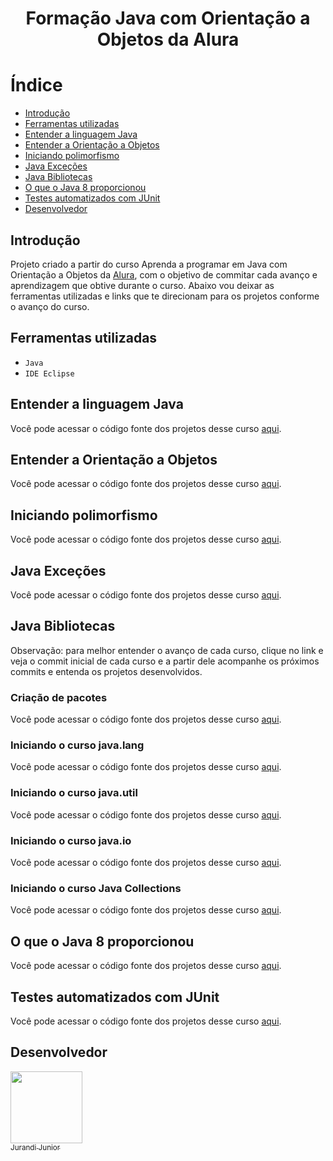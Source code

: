 <h1 align="center"> Formação Java com Orientação a Objetos da Alura</h1>

# Índice 

* [Introdução](#Introdução)
* [Ferramentas utilizadas](#Ferramentas-utilizadas)
* [Entender a linguagem Java](#Entender-a-linguagem-Java)
* [Entender a Orientação a Objetos](#Entender-a-Orientação-a-Objetos)
* [Iniciando polimorfismo](#Iniciando-polimorfismo)
* [Java Exceções](#Java-Exceções)
* [Java Bibliotecas](#Java-Bibliotecas)
* [O que o Java 8 proporcionou](#O-que-o-Java-8-proporcionou)
* [Testes automatizados com JUnit](#Testes-automatizados-com-JUnit)
* [Desenvolvedor](#Desenvolvedor)

<h2>Introdução</h2>

Projeto criado a partir do curso Aprenda a programar em Java com Orientação a Objetos da [Alura](https://cursos.alura.com.br/formacao-java), com o objetivo de commitar 
cada avanço e aprendizagem que obtive durante o curso. Abaixo vou deixar as ferramentas utilizadas e links que te direcionam para os projetos conforme o avanço do curso.

<h2>Ferramentas utilizadas</h2>

- ``Java``
- ``IDE Eclipse``

<h2>Entender a linguagem Java</h2>

Você pode acessar o código fonte dos projetos desse curso [aqui](https://github.com/jurandi1/curso-java-alura/tree/main/sintaxe_variaveis_e_fluxo/src/sintaxe_variaveis_e_fluxo).

<h2>Entender a Orientação a Objetos</h2>

Você pode acessar o código fonte dos projetos desse curso [aqui](https://github.com/jurandi1/curso-java-alura/tree/main/bytebank/src).

<h2>Iniciando polimorfismo</h2>

Você pode acessar o código fonte dos projetos desse curso [aqui](https://github.com/jurandi1/curso-java-alura/tree/main/bytebank_herdado_curso_polimorfismo/src/bytebank_herdado_curso_polimorfismo).

<h2>Java Exceções</h2>

Você pode acessar o código fonte dos projetos desse curso [aqui](https://github.com/jurandi1/curso-java-alura/tree/main/java-pilha/src).

<h2>Java Bibliotecas</h2>

Observação: para melhor entender o avanço de cada curso, clique no link e veja o commit inicial de cada curso e a partir dele acompanhe os próximos commits e entenda os projetos desenvolvidos.

<h3>Criação de pacotes</h3>

Você pode acessar o código fonte dos projetos desse curso [aqui](https://github.com/jurandi1/curso-java-alura/commit/8c253a5a654cce913ab5d92ec1c6d093cb734320).

<h3>Iniciando o curso java.lang</h3>

Você pode acessar o código fonte dos projetos desse curso [aqui](https://github.com/jurandi1/curso-java-alura/commit/5fb52c13dd95b79206fab2107e0334668173c666).

<h3>Iniciando o curso java.util</h3>

Você pode acessar o código fonte dos projetos desse curso [aqui](https://github.com/jurandi1/curso-java-alura/commit/62a22c3afe4924c78d60236734a011642e56972a).

<h3>Iniciando o curso java.io</h3>

Você pode acessar o código fonte dos projetos desse curso [aqui](https://github.com/jurandi1/curso-java-alura/commit/e157399d2a2fed53a2438fbe5d2a573efbdd81bd).

<h3>Iniciando o curso Java Collections</h3>

Você pode acessar o código fonte dos projetos desse curso [aqui](https://github.com/jurandi1/curso-java-alura/commit/7421c9fc0cb045804eb19e40d0063e3c10950563).

<h2>O que o Java 8 proporcionou</h2>

Você pode acessar o código fonte dos projetos desse curso [aqui](https://github.com/jurandi1/curso-java-alura/tree/main/Java8/src).

<h2>Testes automatizados com JUnit</h2>

Você pode acessar o código fonte dos projetos desse curso [aqui](https://github.com/jurandi1/curso-java-alura/tree/main/Java8/src).

<h2>Desenvolvedor</h2>

[<img src="https://user-images.githubusercontent.com/105133847/215238362-763c8d76-55d2-4fd0-8b5f-f7080fbc4114.jpg" width=115><br><sub>Jurandi Junior</sub>](https://github.com/jurandi1)
